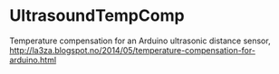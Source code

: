 # UltrasoundTempComp
Temperature compensation for an Arduino ultrasonic distance sensor, 
http://la3za.blogspot.no/2014/05/temperature-compensation-for-arduino.html
